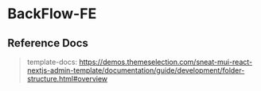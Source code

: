 # BackFlow-FE


## Reference Docs

> template-docs:  https://demos.themeselection.com/sneat-mui-react-nextjs-admin-template/documentation/guide/development/folder-structure.html#overview
